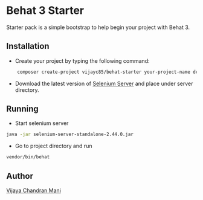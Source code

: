 Behat 3 Starter
===============
Starter pack is a simple bootstrap to help begin your project with Behat 3.

Installation
------------
* Create your project by typing the following command:

```sh
    composer create-project vijayc85/behat-starter your-project-name dev-master
```

* Download the latest version of [Selenium Server](http://docs.seleniumhq.org/download/) and place under server directory.

Running
-------
* Start selenium server
```sh
java -jar selenium-server-standalone-2.44.0.jar 
```
* Go to project directory and run 

```sh
vendor/bin/behat
```

Author
-----
[Vijaya Chandran Mani](http://www.vijaycs85.com)
